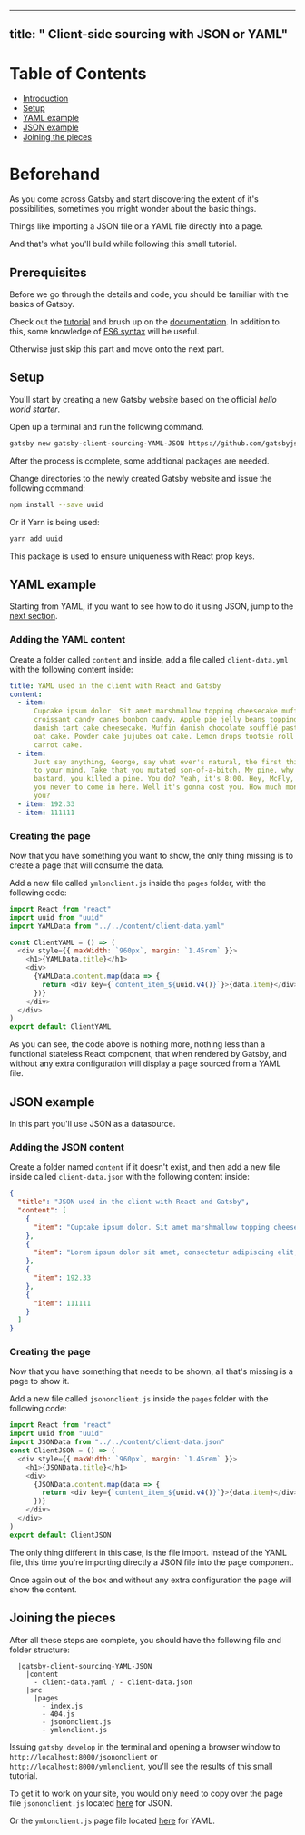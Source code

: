 ---

## title: " Client-side sourcing with JSON or YAML"

# Table of Contents

- [Introduction](#Beforehand)
- [Setup](#Setup)
- [YAML example](#YAML-example)
- [JSON example](#JSON-example)
- [Joining the pieces](#Joining-the-pieces)

# Beforehand

As you come across Gatsby and start discovering the extent of it's possibilities, sometimes you might wonder about the basic things.

Things like importing a JSON file or a YAML file directly into a page.

And that's what you'll build while following this small tutorial.

## Prerequisites

Before we go through the details and code, you should be familiar with the basics of Gatsby.

Check out the [tutorial](https://www.gatsbyjs.org/tutorial/) and brush up on the [documentation](https://www.gatsbyjs.org/docs/).
In addition to this, some knowledge of [ES6 syntax](https://medium.freecodecamp.org/write-less-do-more-with-javascript-es6-5fd4a8e50ee2) will be useful.

Otherwise just skip this part and move onto the next part.

## Setup

You'll start by creating a new Gatsby website based on the official _hello world starter_.

Open up a terminal and run the following command.

```bash
gatsby new gatsby-client-sourcing-YAML-JSON https://github.com/gatsbyjs/gatsby-starter-hello-world
```

After the process is complete, some additional packages are needed.

Change directories to the newly created Gatsby website and issue the following command:

```bash
npm install --save uuid
```

Or if Yarn is being used:

```bash
yarn add uuid
```

This package is used to ensure uniqueness with React prop keys.

## YAML example

Starting from YAML, if you want to see how to do it using JSON, jump to the [next section](#JSON-example).

### Adding the YAML content

Create a folder called `content` and inside, add a file called `client-data.yml` with the following content inside:

```yml
title: YAML used in the client with React and Gatsby
content:
  - item:
      Cupcake ipsum dolor. Sit amet marshmallow topping cheesecake muffin. Halvah
      croissant candy canes bonbon candy. Apple pie jelly beans topping carrot cake
      danish tart cake cheesecake. Muffin danish chocolate soufflé pastry icing bonbon
      oat cake. Powder cake jujubes oat cake. Lemon drops tootsie roll marshmallow halvah
      carrot cake.
  - item:
      Just say anything, George, say what ever's natural, the first thing that comes
      to your mind. Take that you mutated son-of-a-bitch. My pine, why you. You space
      bastard, you killed a pine. You do? Yeah, it's 8:00. Hey, McFly, I thought I told
      you never to come in here. Well it's gonna cost you. How much money you got on
      you?
  - item: 192.33
  - item: 111111
```

### Creating the page

Now that you have something you want to show, the only thing missing is to create a page that will consume the data.

Add a new file called `ymlonclient.js` inside the `pages` folder, with the following code:

```javascript
import React from "react"
import uuid from "uuid"
import YAMLData from "../../content/client-data.yaml"

const ClientYAML = () => (
  <div style={{ maxWidth: `960px`, margin: `1.45rem` }}>
    <h1>{YAMLData.title}</h1>
    <div>
      {YAMLData.content.map(data => {
        return <div key={`content_item_${uuid.v4()}`}>{data.item}</div>
      })}
    </div>
  </div>
)
export default ClientYAML
```

As you can see, the code above is nothing more, nothing less than a functional stateless React component, that when rendered by Gatsby, and without any extra configuration will display a page sourced from a YAML file.

## JSON example

In this part you'll use JSON as a datasource.

### Adding the JSON content

Create a folder named `content` if it doesn't exist, and then add a new file inside called `client-data.json` with the following content inside:

```json
{
  "title": "JSON used in the client with React and Gatsby",
  "content": [
    {
      "item": "Cupcake ipsum dolor. Sit amet marshmallow topping cheesecake muffin. Halvah croissant candy canes bonbon candy. Apple pie jelly beans topping carrot cake danish tart cake cheesecake. Muffin danish chocolate soufflé pastry icing bonbon oat cake. Powder cake jujubes oat cake. Lemon drops tootsie roll marshmallow halvah carrot cake."
    },
    {
      "item": "Lorem ipsum dolor sit amet, consectetur adipiscing elit, sed do eiusmod tempor incididunt ut labore et dolore magna aliqua. Ut enim ad minim veniam, quis nostrud exercitation ullamco laboris nisi ut aliquip ex ea commodo consequat. Duis aute irure dolor in reprehenderit in voluptate velit esse cillum dolore eu fugiat nulla pariatur. Excepteur sint occaecat cupidatat non proident, sunt in culpa qui officia deserunt mollit anim id est laborum."
    },
    {
      "item": 192.33
    },
    {
      "item": 111111
    }
  ]
}
```

### Creating the page

Now that you have something that needs to be shown, all that's missing is a page to show it.

Add a new file called `jsononclient.js` inside the `pages` folder with the following code:

```javascript
import React from "react"
import uuid from "uuid"
import JSONData from "../../content/client-data.json"
const ClientJSON = () => (
  <div style={{ maxWidth: `960px`, margin: `1.45rem` }}>
    <h1>{JSONData.title}</h1>
    <div>
      {JSONData.content.map(data => {
        return <div key={`content_item_${uuid.v4()}`}>{data.item}</div>
      })}
    </div>
  </div>
)
export default ClientJSON
```

The only thing different in this case, is the file import. Instead of the YAML file, this time you're importing directly a JSON file into the page component.

Once again out of the box and without any extra configuration the page will show the content.

## Joining the pieces

After all these steps are complete, you should have the following file and folder structure:

```
  |gatsby-client-sourcing-YAML-JSON
    |content
      - client-data.yaml / - client-data.json
    |src
      |pages
        - index.js
        - 404.js
        - jsononclient.js
        - ymlonclient.js
```

Issuing `gatsby develop` in the terminal and opening a browser window to `http://localhost:8000/jsononclient` or `http://localhost:8000/ymlonclient`, you'll see the results of this small tutorial.

To get it to work on your site, you would only need to copy over the page file `jsononclient.js` located [here](https://github.com/gatsbyjs/gatsby/examples/using-gatsby-with-json-yaml/jsononclient.js) for JSON.

Or the `ymlonclient.js` page file located [here](https://github.com/gatsbyjs/gatsby/examples/using-gatsby-with-json-yaml/src/pages/ymlonclient.js) for YAML.
